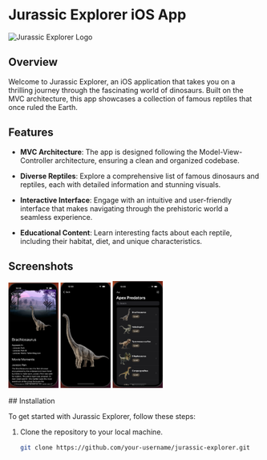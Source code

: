 # Jurassic Explorer iOS App

![Jurassic Explorer Logo](link-to-logo.png)

## Overview

Welcome to Jurassic Explorer, an iOS application that takes you on a thrilling journey through the fascinating world of dinosaurs. Built on the MVC architecture, this app showcases a collection of famous reptiles that once ruled the Earth.

## Features

- **MVC Architecture**: The app is designed following the Model-View-Controller architecture, ensuring a clean and organized codebase.

- **Diverse Reptiles**: Explore a comprehensive list of famous dinosaurs and reptiles, each with detailed information and stunning visuals.

- **Interactive Interface**: Engage with an intuitive and user-friendly interface that makes navigating through the prehistoric world a seamless experience.

- **Educational Content**: Learn interesting facts about each reptile, including their habitat, diet, and unique characteristics.

## Screenshots

<p float="left">
  <img src="https://github.com/Kenway-web/Jurassic-Park-/blob/main/JP%20Predators/Assets.xcassets/jpdinodetail.imageset/jpdinodetail.png"  width="100"/>
  <img src="https://github.com/Kenway-web/Jurassic-Park-/blob/main/JP%20Predators/Assets.xcassets/jpdinoimage.imageset/jpdinoimage.png"  width="100"/> 
  <img src="https://github.com/Kenway-web/Jurassic-Park-/blob/main/JP%20Predators/Assets.xcassets/jphome.imageset/jphome.png"  width="100" />
</p>
## Installation

To get started with Jurassic Explorer, follow these steps:

1. Clone the repository to your local machine.
   ```bash
   git clone https://github.com/your-username/jurassic-explorer.git
